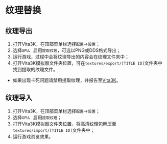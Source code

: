 # 纹理替换

## 纹理导出
1. 打开Vita3K，在顶部菜单栏选择`配置`->`设置`；
2. 选择`GPU`、启用`提取纹理`，可选以PNG或DDS格式导出；
3. 运行游戏，过程中会将纹理导出的内容会在纹理文件夹中；
4. 打开Vita3K模拟器文件夹位置，可在`textures/export/[TITLE ID]`文件夹中找到提取的纹理文件。

- 如果出现卡死问题请禁用提取纹理，并报告至[Vita3K](https://github.com/Vita3K/Vita3K/issues/new)。

## 纹理导入
1. 打开Vita3K，在顶部菜单栏选择`配置`->`设置`；
2. 选择`GPU`、启用`提取纹理`；
3. 打开Vita3K模拟器文件夹位置，将高清纹理包解压至`textures/import/[TITLE ID]`文件夹中；
4. 运行游戏浏览效果。

